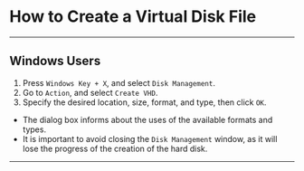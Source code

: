 # How to Create a Virtual Disk File

---

## Windows Users

1. Press `Windows Key + X`, and select `Disk Management`.
2. Go to `Action`, and select `Create VHD`.
3. Specify the desired location, size, format, and type, then click `OK`.
  * The dialog box informs about the uses of the available formats and types.
  * It is important to avoid closing the `Disk Management` window, as it will lose the progress of the creation of the hard disk.

---
